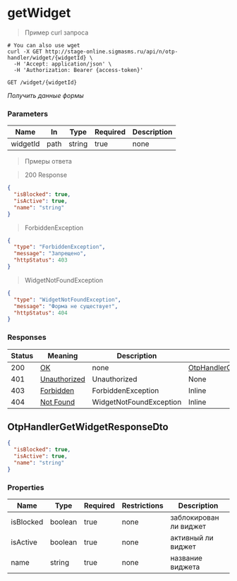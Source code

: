 # getWidget

<a id="opIdOtpHandlerController_getWidget"></a>

> Пример curl запроса

```shell
# You can also use wget
curl -X GET http://stage-online.sigmasms.ru/api/n/otp-handler/widget/{widgetId} \
  -H 'Accept: application/json' \
  -H 'Authorization: Bearer {access-token}'

```


`GET /widget/{widgetId}`

*Получить данные формы*

<h3 id="otphandlercontroller_getwidget-parameters">Parameters</h3>

|Name|In|Type|Required|Description|
|---|---|---|---|---|
|widgetId|path|string|true|none|

> Прмеры ответа

> 200 Response

```json
{
  "isBlocked": true,
  "isActive": true,
  "name": "string"
}
```

> ForbiddenException

```json
{
  "type": "ForbiddenException",
  "message": "Запрещено",
  "httpStatus": 403
}
```

> WidgetNotFoundException

```json
{
  "type": "WidgetNotFoundException",
  "message": "Форма не существует",
  "httpStatus": 404
}
```

<h3 id="otphandlercontroller_getwidget-responses">Responses</h3>

|Status|Meaning|Description|Schema|
|---|---|---|---|
|200|[OK](https://tools.ietf.org/html/rfc7231#section-6.3.1)|none|[OtpHandlerGetWidgetResponseDto](#schemaotphandlergetwidgetresponsedto)|
|401|[Unauthorized](https://tools.ietf.org/html/rfc7235#section-3.1)|Unauthorized|None|
|403|[Forbidden](https://tools.ietf.org/html/rfc7231#section-6.5.3)|ForbiddenException|Inline|
|404|[Not Found](https://tools.ietf.org/html/rfc7231#section-6.5.4)|WidgetNotFoundException|Inline|

<h2 id="tocS_OtpHandlerGetWidgetResponseDto">OtpHandlerGetWidgetResponseDto</h2>
<!-- backwards compatibility -->
<a id="schemaotphandlergetwidgetresponsedto"></a>

```json
{
  "isBlocked": true,
  "isActive": true,
  "name": "string"
}
```

### Properties

|Name|Type|Required|Restrictions|Description|
|---|---|---|---|---|
|isBlocked|boolean|true|none| заблокирован ли виджет |
|isActive|boolean|true|none| активный ли виджет |
|name|string|true|none| название виджета |
